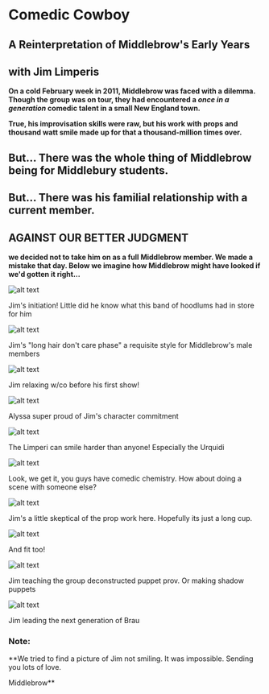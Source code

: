 # **Comedic Cowboy**

## A Reinterpretation of Middlebrow's Early Years
## with Jim Limperis



**On a cold February week in 2011, Middlebrow was faced with a dilemma. Though the group was on tour, they had encountered a *once in a generation* comedic talent in a small New England town.**



**True, his improvisation skills were raw, but his work with props and thousand watt smile made up for that a thousand-million times over.**



## But... There was the whole thing of Middlebrow being for Middlebury students.



## But... There was his familial relationship with a current member.



## **AGAINST OUR BETTER JUDGMENT**
**we decided not to take him on as a full Middlebrow member. We made a mistake that day. Below we imagine how Middlebrow might have looked if we'd gotten it right...**



![alt text](assets/BandBrau.JPG "Initiation!")

Jim's initiation! Little did he know what this band of hoodlums had in store for him



![alt text](assets/WhipIt.JPG "Whip it!")

Jim's "long hair don't care phase" a requisite style for Middlebrow's male members



![alt text](assets/WhiteBrau.JPG "Chillin!")

Jim relaxing w/co before his first show!



![alt text](assets/EleBrau.JPG "Dig it!")

Alyssa super proud of Jim's character commitment



![alt text](assets/BenchBrau.JPG "Bench!")

The Limperi can smile harder than anyone! Especially the Urquidi



![alt text](assets/APBrau.JPG "Go for it!")

Look, we get it, you guys have comedic chemistry. How about doing a scene with someone else?



![alt text](assets/StageBrau.JPG "Big cup!")

Jim's a little skeptical of the prop work here. Hopefully its just a long cup.



![alt text](assets/PajamaBrau.JPG "Pro puppeteer!")

And fit too!



![alt text](assets/CabinBrau.JPG "Pro puppeteer!")

Jim teaching the group deconstructed puppet prov. Or making shadow puppets



![alt text](assets/CheBrau.JPG "Pro puppeteer!")

Jim leading the next generation of Brau



### **Note:** 

**We tried to find a picture of Jim not smiling. It was impossible. Sending you lots of love. 

Middlebrow**
